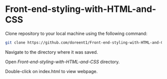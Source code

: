 # Front-end-styling-with-HTML-and-CSS
Clone repository to your local machine using the following command:

```bash
git clone https://github.com/doreent1/Front-end-styling-with-HTML-and-CSS.git
```

Navigate to the directory where it was saved.

Open *Front-end-styling-with-HTML-and-CSS* directory.

Double-click on index.html to view webpage.